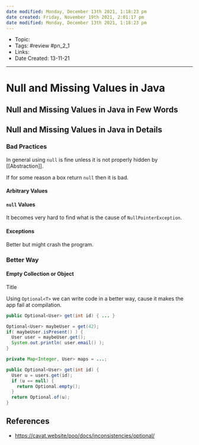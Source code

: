 ```yaml
---
date modified: Monday, December 13th 2021, 1:18:23 pm
date created: Friday, November 19th 2021, 2:01:17 pm
date modified: Monday, December 13th 2021, 1:18:23 pm
---
```


- Topic:
- Tags: #review #pn_2_1
- Links:
- Date Created: 13-11-21

---
# Null and Missing Values in Java

## Null and Missing Values in Java in Few Words

## Null and Missing Values in Java in Details

### Bad Practices

In general using `null` is fine unless it is not properly hidden by [[Abstraction]].

If for some reason a box return `null` then it is bad.

#### Arbitrary Values

#### `null` Values

It becomes very hard to find what is the cause of `NullPointerException`.

#### Exceptions

Better but might crash the program.

### Better Way

#### Empty Collection or Object

Title

Using `Optional<T>` we can write code in a better way, cause it makes the app fail at compilation.

```java
public Optional<User> get(int id) { ... }
```

```java
Optional<User> maybeUser = get(42);
if( maybeUser.isPresent() ) {
  User user = maybeUser.get();
  System.out.println( user.email() );
}
```

```java
private Map<Integer, User> maps = ...;

public Optional<User> get(int id) { 
  User u = users.get(id);
  if (u == null) {
    return Optional.empty();
  }
  return Optional.of(u);
}
```

## References

- <https://cavat.website/poo/docs/inconsistencies/optional/>
